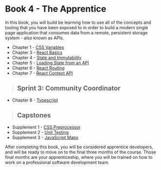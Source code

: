 # Book 4 - The Apprentice

In this book, you will build be learning how to use all of the concepts and tooling that you have been exposed to in order to build a modern single page application that consumes data from a remote, persistent storage system - also known as APIs.

* Chapter 1 - [CSS Variables](./chapters/CSS_VARIABLES.md)
* Chapter 3 - [React Basics](./chapters/REACT_BASICS.md)
* Chapter 4 - [State and Immutability](./chapters/COMPONENT_STATE_IMMUTABILITY.md)
* Chapter 5 - [Loading State from an API](./chapters/REACT_INITIAL_STATE.md)
* Chapter 6 - [React Routing](./chapters/REACT_ROUTING.md)
* Chapter 7 - [React Context API](./chapters/REACT_CONTEXT_API.md)

> ## Sprint 3: Community Coordinator

* Chapter 8 - [Typescript](./chapters/TYPESCRIPT.md)

> ## **Capstones**

* Supplement 1 - [CSS Preprocessor](./chapters/SASS.md)
* Supplement 2 - [Unit Testing](./chapters/UNIT_TESTING.md)
* Supplement 3 - [JavaScript Maps](./chapters/JS_MAPS.md)

After completing this book, you will be considered apprentice developers, and will be ready to move on to the final three months of the course. Those final months are your apprenticeship, where you will be trained on how to work on a professional software development team.
